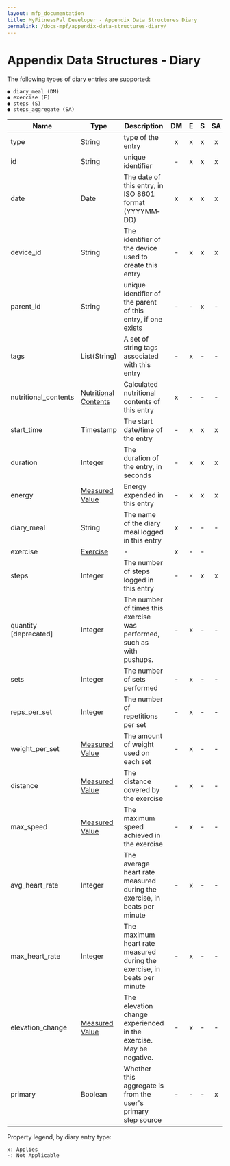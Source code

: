 ```yaml
---
layout: mfp_documentation
title: MyFitnessPal Developer - Appendix Data Structures Diary
permalink: /docs-mpf/appendix-data-structures-diary/
---
```


# Appendix Data Structures - Diary

The following types of diary entries are supported:

    ● diary_meal (DM)
    ● exercise (E)
    ● steps (S)
    ● steps_aggregate (SA)

**Name** | **Type** | **Description** | **DM** | **E** | **S** | **SA** 
 --- | --- | --- | :---: | :---: | :---: | :---:
 type | String | type of the entry | x | x | x | x
 id | String | unique identifier | - | x | x | x
 date | Date | The date of this entry, in ISO 8601 format (YYYY­MM­DD) | x | x | x | x
 device_id | String | The identifier of the device used to create this entry | - | x | x | x
 parent_id | String | unique identifier of the parent of this entry, if one exists | - | - | x | -
 tags | List(String) | A set of string tags associated with this entry | - | x | - | -
 nutritional_contents | [Nutritional Contents](appendix-data-structures-nutritional-contents.md) | Calculated nutritional contents of this entry | x | - | - | -
 start_time | Timestamp | The start date/time of the entry | - | x | x | x
 duration | Integer | The duration of the entry, in seconds | - | x | x | x
 energy | [Measured Value](appendix-data-structures-measured-value.md) | Energy expended in this entry | - | x | x | x
 diary_meal | String | The name of the diary meal logged in this entry | x | - | - | -
 exercise | [Exercise](appendix-data-structures-exercise.md) | - | x | - | -
 steps | Integer | The number of steps logged in this entry | - | - | x | x
 quantity [deprecated] | Integer | The number of times this exercise was performed, such as with pushups. | - | x | - | -
 sets | Integer | The number of sets performed | - | x | - | -
 reps_per_set | Integer | The number of repetitions per set | - | x | - | -
 weight_per_set | [Measured Value](appendix-data-structures-measured-value.md) | The amount of weight used on each set | - | x | - | -
 distance | [Measured Value](appendix-data-structures-measured-value.md) | The distance covered by the exercise | - | x | - | -
 max_speed | [Measured Value](appendix-data-structures-measured-value.md) | The maximum speed achieved in the exercise | - | x | - | -
 avg_heart_rate | Integer | The average heart rate measured during the exercise, in beats per minute | - | x | - | -
 max_heart_rate | Integer | The maximum heart rate measured during the exercise, in beats per minute | - | x | - | -
 elevation_change | [Measured Value](appendix-data-structures-measured-value.md) | The elevation change experienced in the exercise. May be negative. | - | x | - | -
 primary | Boolean | Whether this aggregate is from the user's primary step source | - | - | - | x
 
 Property legend, by diary entry type:
 
    x: Applies
    -: Not Applicable
  
 
